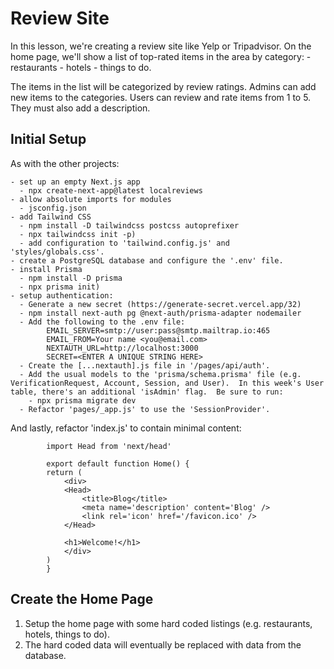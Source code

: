 # Review Site

In this lesson, we're creating a review site like Yelp or Tripadvisor. On the home page, we'll show a list of top-rated items in the area by category: - restaurants - hotels - things to do.

The items in the list will be categorized by review ratings. Admins can add new items to the categories.
Users can review and rate items from 1 to 5. They must also add a description.

## Initial Setup

As with the other projects:

    - set up an empty Next.js app
      - npx create-next-app@latest localreviews
    - allow absolute imports for modules
      - jsconfig.json
    - add Tailwind CSS
      - npm install -D tailwindcss postcss autoprefixer
      - npx tailwindcss init -p)
      - add configuration to 'tailwind.config.js' and 'styles/globals.css'.
    - create a PostgreSQL database and configure the '.env' file.
    - install Prisma
      - npm install -D prisma
      - npx prisma init)
    - setup authentication:
      - Generate a new secret (https://generate-secret.vercel.app/32)
      - npm install next-auth pg @next-auth/prisma-adapter nodemailer
      - Add the following to the .env file:
            EMAIL_SERVER=smtp://user:pass@smtp.mailtrap.io:465
            EMAIL_FROM=Your name <you@email.com>
            NEXTAUTH_URL=http://localhost:3000
            SECRET=<ENTER A UNIQUE STRING HERE>
      - Create the [...nextauth].js file in '/pages/api/auth'.
      - Add the usual models to the 'prisma/schema.prisma' file (e.g. VerificationRequest, Account, Session, and User).  In this week's User table, there's an additional 'isAdmin' flag.  Be sure to run:
        - npx prisma migrate dev
      - Refactor 'pages/_app.js' to use the 'SessionProvider'.

And lastly, refactor 'index.js' to contain minimal content:

```
        import Head from 'next/head'

        export default function Home() {
        return (
            <div>
            <Head>
                <title>Blog</title>
                <meta name='description' content='Blog' />
                <link rel='icon' href='/favicon.ico' />
            </Head>

            <h1>Welcome!</h1>
            </div>
        )
        }
```

## Create the Home Page

1. Setup the home page with some hard coded listings (e.g. restaurants, hotels, things to do).
2. The hard coded data will eventually be replaced with data from the database.
